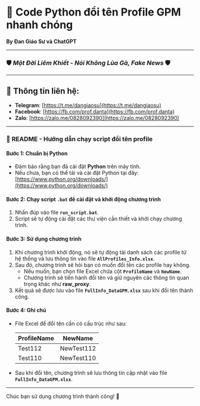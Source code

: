 # 🚀 Code Python đổi tên Profile GPM nhanh chóng

**By Đan Giáo Sư và ChatGPT**

---

### 🛡️ *Một Đời Liêm Khiết - Nói Không Lùa Gà, Fake News* 🛡️

---

## 💬 Thông tin liên hệ:
- **Telegram**: [https://t.me/dangiaosu](https://t.me/dangiaosu)
- **Facebook**: [https://fb.com/prof.danta](https://fb.com/prof.danta)
- **Zalo**: [https://zalo.me/0828092390](https://zalo.me/0828092390)

---

### 📖 **README - Hướng dẫn chạy script đổi tên profile**

#### Bước 1: Chuẩn bị Python
- Đảm bảo rằng bạn đã cài đặt **Python** trên máy tính. 
- Nếu chưa, bạn có thể tải và cài đặt Python tại đây: [https://www.python.org/downloads/](https://www.python.org/downloads/)

#### Bước 2: Chạy script `.bat` để cài đặt và khởi động chương trình
1. Nhấn đúp vào file **`run_script.bat`**.
2. Script sẽ tự động cài đặt các thư viện cần thiết và khởi chạy chương trình.

#### Bước 3: Sử dụng chương trình
1. Khi chương trình khởi động, nó sẽ tự động tải danh sách các profile từ hệ thống và lưu thông tin vào file **`AllProfiles_Info.xlsx`**.
2. Sau đó, chương trình sẽ hỏi bạn có muốn đổi tên các profile hay không.
   - Nếu muốn, bạn chọn file Excel chứa cột **`ProfileName`** và **`NewName`**.
   - Chương trình sẽ tiến hành đổi tên và giữ nguyên các thông tin quan trọng khác như **raw_proxy**.
3. Kết quả sẽ được lưu vào file **`FullInfo_DataGPM.xlsx`** sau khi đổi tên thành công.

#### Bước 4: Ghi chú
- File Excel để đổi tên cần có cấu trúc như sau:

  | ProfileName  | NewName      |
  |--------------|--------------|
  | Test112      | NewTest112   |
  | Test110      | NewTest110   |

- Sau khi đổi tên, chương trình sẽ lưu thông tin cập nhật vào file **`FullInfo_DataGPM.xlsx`**.

---

Chúc bạn sử dụng chương trình thành công! 🚀
